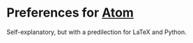 # Preferences for [Atom](https://atom.io/)

Self-explanatory, but with a predilection for LaTeX and Python.
